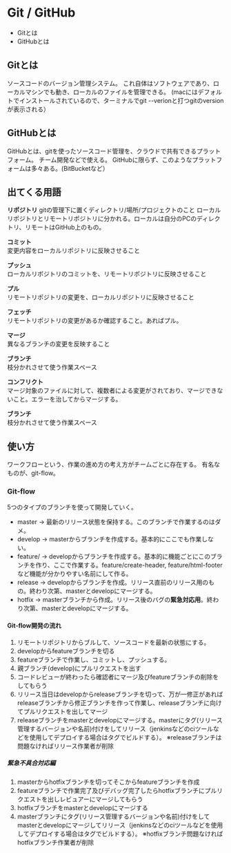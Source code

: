 # Git / GitHub
- Gitとは
- GitHubとは

## Gitとは
ソースコードのバージョン管理システム。
これ自体はソフトウェアであり、ローカルマシンでも動き、ローカルのファイルを管理できる。
(macにはデフォルトでインストールされているので、ターミナルでgit --verionと打つgitのversionが表示される）


## GitHubとは
GitHubとは、gitを使ったソースコード管理を、クラウドで共有できるプラットフォーム。
チーム開発などで使える。
GitHubに限らず、このようなプラットフォームは多々ある。(BitBucketなど）


## 出てくる用語
**リポジトリ**
gitの管理下に置くディレクトリ/場所/プロジェクトのこと
ローカルリポジトリとリモートリポジトリに分かれる。ローカルは自分のPCのディレクトリ、リモートはGitHub上のもの。


**コミット**  
変更内容をローカルリポジトリに反映させること


**プッシュ**  
ローカルリポジトリのコミットを、リモートリポジトリに反映させること

**プル**  
リモートリポジトリの変更を、ローカルリポジトリに反映させること

**フェッチ**  
リモートリポジトリの変更があるか確認すること。あればプル。

**マージ**  
異なるブランチの変更を反映すること

**ブランチ**  
枝分かれさせて使う作業スペース

**コンフリクト**  
マージ対象のファイルに対して、複数者による変更がされており、マージできないこと。エラーを治してからマージする。

**ブランチ**  
枝分かれさせて使う作業スペース



## 使い方
ワークフローという、作業の進め方の考え方がチームごとに存在する。
有名なものが、git-flow。

### Git-flow
5つのタイプのブランチを使って開発していく。
- master -> 最新のリリース状態を保持する。このブランチで作業するのはダメ。
- develop -> masterからブランチを作成する。基本的にここでも作業しない。
- feature/ -> developからブランチを作成する。基本的に機能ごとにこのブランチを作り、ここで作業する。feature/create-header, feature/html-footerなど機能が分かりやすい名前にして作る。
- release -> developからブランチを作成。リリース直前のリリース用のもの。終わり次第、masterとdevelopにマージする。
- hotfix -> masterブランチから作成。リリース後のバグの**緊急対応用**。終わり次第、masterとdevelopにマージする。


#### Git-flow開発の流れ
1. リモートリポジトリからブルして、ソースコードを最新の状態にする。
1. developからfeatureブランチを切る
2. featureブランチで作業し、コミットし、プッシュする。
3. 親ブランチ(develop)にプルリクエストを出す
4. コードレビューが終わったら確認者にマージ及びfeatureブランチの削除をしてもらう
5. リリース当日はdevelopからreleaseブランチを切って、万が一修正があればreleaseブランチから修正ブランチを作って作業し、releaseブランチに向けてプルリクエストを出してマージ
6. releaseブランチをmasterとdevelopにマージする。masterにタグ(リリース管理するバージョンや名前)付けをしてリリース（jenkinsなどのciツールなどを使用してデプロイする場合はタグでビルドする）。
※releaseブランチは問題なければリリース作業者が削除


##### 緊急不具合対応編
1. masterからhotfixブランチを切ってそこからfeatureブランチを作成
2. featureブランチで作業完了及びデバッグ完了したらhotfixブランチにプルリクエストを出しレビュアーにマージしてもらう
3. hotfixブランチをmasterとdevelopにマージする
4. masterブランチにタグ(リリース管理するバージョンや名前)付けをしてmasterとdevelopにマージしてリリース（jenkinsなどのciツールなどを使用してデプロイする場合はタグでビルドする）。
※hotfixブランチ問題なければhotfixブランチ作業者が削除



